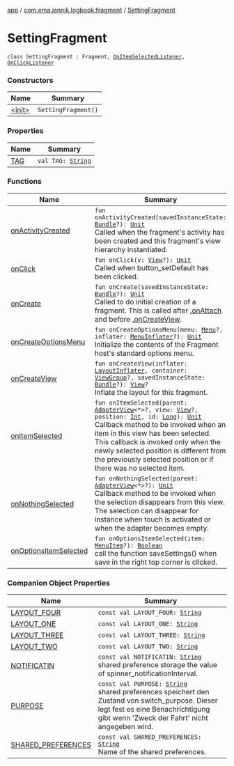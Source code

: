 [app](../../index.md) / [com.ema.jannik.logbook.fragment](../index.md) / [SettingFragment](./index.md)

# SettingFragment

`class SettingFragment : Fragment, `[`OnItemSelectedListener`](https://developer.android.com/reference/android/widget/AdapterView/OnItemSelectedListener.html)`, `[`OnClickListener`](https://developer.android.com/reference/android/view/View/OnClickListener.html)

### Constructors

| Name | Summary |
|---|---|
| [&lt;init&gt;](-init-.md) | `SettingFragment()` |

### Properties

| Name | Summary |
|---|---|
| [TAG](-t-a-g.md) | `val TAG: `[`String`](https://kotlinlang.org/api/latest/jvm/stdlib/kotlin/-string/index.html) |

### Functions

| Name | Summary |
|---|---|
| [onActivityCreated](on-activity-created.md) | `fun onActivityCreated(savedInstanceState: `[`Bundle`](https://developer.android.com/reference/android/os/Bundle.html)`?): `[`Unit`](https://kotlinlang.org/api/latest/jvm/stdlib/kotlin/-unit/index.html)<br>Called when the fragment's activity has been created and this fragment's view hierarchy instantiated. |
| [onClick](on-click.md) | `fun onClick(v: `[`View`](https://developer.android.com/reference/android/view/View.html)`?): `[`Unit`](https://kotlinlang.org/api/latest/jvm/stdlib/kotlin/-unit/index.html)<br>Called when button_setDefault has been clicked. |
| [onCreate](on-create.md) | `fun onCreate(savedInstanceState: `[`Bundle`](https://developer.android.com/reference/android/os/Bundle.html)`?): `[`Unit`](https://kotlinlang.org/api/latest/jvm/stdlib/kotlin/-unit/index.html)<br>Called to do initial creation of a fragment.  This is called after [.onAttach](#) and before [.onCreateView](#). |
| [onCreateOptionsMenu](on-create-options-menu.md) | `fun onCreateOptionsMenu(menu: `[`Menu`](https://developer.android.com/reference/android/view/Menu.html)`?, inflater: `[`MenuInflater`](https://developer.android.com/reference/android/view/MenuInflater.html)`?): `[`Unit`](https://kotlinlang.org/api/latest/jvm/stdlib/kotlin/-unit/index.html)<br>Initialize the contents of the Fragment host's standard options menu. |
| [onCreateView](on-create-view.md) | `fun onCreateView(inflater: `[`LayoutInflater`](https://developer.android.com/reference/android/view/LayoutInflater.html)`, container: `[`ViewGroup`](https://developer.android.com/reference/android/view/ViewGroup.html)`?, savedInstanceState: `[`Bundle`](https://developer.android.com/reference/android/os/Bundle.html)`?): `[`View`](https://developer.android.com/reference/android/view/View.html)`?`<br>Inflate the layout for this fragment. |
| [onItemSelected](on-item-selected.md) | `fun onItemSelected(parent: `[`AdapterView`](https://developer.android.com/reference/android/widget/AdapterView.html)`<*>?, view: `[`View`](https://developer.android.com/reference/android/view/View.html)`?, position: `[`Int`](https://kotlinlang.org/api/latest/jvm/stdlib/kotlin/-int/index.html)`, id: `[`Long`](https://kotlinlang.org/api/latest/jvm/stdlib/kotlin/-long/index.html)`): `[`Unit`](https://kotlinlang.org/api/latest/jvm/stdlib/kotlin/-unit/index.html)<br>Callback method to be invoked when an item in this view has been selected. This callback is invoked only when the newly selected position is different from the previously selected position or if there was no selected item. |
| [onNothingSelected](on-nothing-selected.md) | `fun onNothingSelected(parent: `[`AdapterView`](https://developer.android.com/reference/android/widget/AdapterView.html)`<*>?): `[`Unit`](https://kotlinlang.org/api/latest/jvm/stdlib/kotlin/-unit/index.html)<br>Callback method to be invoked when the selection disappears from this view. The selection can disappear for instance when touch is activated or when the adapter becomes empty. |
| [onOptionsItemSelected](on-options-item-selected.md) | `fun onOptionsItemSelected(item: `[`MenuItem`](https://developer.android.com/reference/android/view/MenuItem.html)`?): `[`Boolean`](https://kotlinlang.org/api/latest/jvm/stdlib/kotlin/-boolean/index.html)<br>call the function saveSettings() when save in the right top corner is clicked. |

### Companion Object Properties

| Name | Summary |
|---|---|
| [LAYOUT_FOUR](-l-a-y-o-u-t_-f-o-u-r.md) | `const val LAYOUT_FOUR: `[`String`](https://kotlinlang.org/api/latest/jvm/stdlib/kotlin/-string/index.html) |
| [LAYOUT_ONE](-l-a-y-o-u-t_-o-n-e.md) | `const val LAYOUT_ONE: `[`String`](https://kotlinlang.org/api/latest/jvm/stdlib/kotlin/-string/index.html) |
| [LAYOUT_THREE](-l-a-y-o-u-t_-t-h-r-e-e.md) | `const val LAYOUT_THREE: `[`String`](https://kotlinlang.org/api/latest/jvm/stdlib/kotlin/-string/index.html) |
| [LAYOUT_TWO](-l-a-y-o-u-t_-t-w-o.md) | `const val LAYOUT_TWO: `[`String`](https://kotlinlang.org/api/latest/jvm/stdlib/kotlin/-string/index.html) |
| [NOTIFICATIN](-n-o-t-i-f-i-c-a-t-i-n.md) | `const val NOTIFICATIN: `[`String`](https://kotlinlang.org/api/latest/jvm/stdlib/kotlin/-string/index.html)<br>shared preference storage the value of spinner_notificationInterval. |
| [PURPOSE](-p-u-r-p-o-s-e.md) | `const val PURPOSE: `[`String`](https://kotlinlang.org/api/latest/jvm/stdlib/kotlin/-string/index.html)<br>shared preferences speichert den Zustand von switch_purpose. Dieser legt fest es eine Benachrichtigung gibt wenn 'Zweck der Fahrt' nicht angegeben wird. |
| [SHARED_PREFERENCES](-s-h-a-r-e-d_-p-r-e-f-e-r-e-n-c-e-s.md) | `const val SHARED_PREFERENCES: `[`String`](https://kotlinlang.org/api/latest/jvm/stdlib/kotlin/-string/index.html)<br>Name of the shared preferences. |
